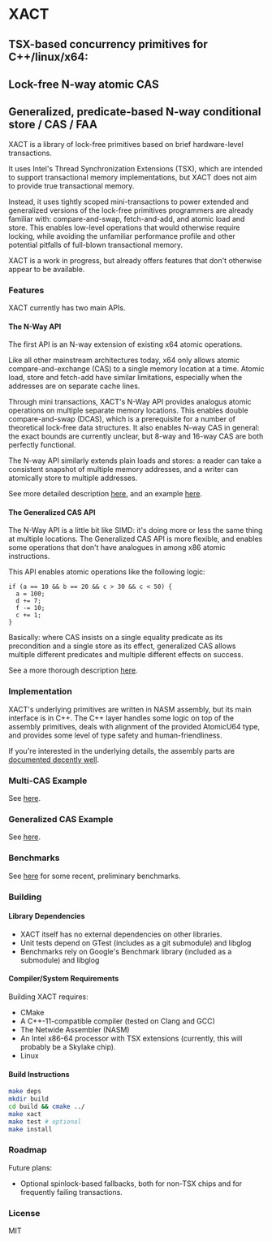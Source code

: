 # XACT

## TSX-based concurrency primitives for C++/linux/x64:
## Lock-free N-way atomic CAS
## Generalized, predicate-based N-way conditional store / CAS / FAA

XACT is a library of lock-free primitives based on brief hardware-level transactions.

It uses Intel's Thread Synchronization Extensions (TSX), which are intended to support transactional memory implementations, but XACT does not aim to provide true transactional memory.

Instead, it uses tightly scoped mini-transactions to power extended and generalized versions of the lock-free primitives programmers are already familiar with: compare-and-swap, fetch-and-add, and atomic load and store.  This enables low-level operations that would otherwise require locking, while avoiding the unfamiliar performance profile and other potential pitfalls of full-blown transactional memory.

XACT is a work in progress, but already offers features that don't otherwise appear to be available.


### Features
XACT currently has two main APIs.

#### The N-Way API
The first API is an N-way extension of existing x64 atomic operations.

Like all other mainstream architectures today, x64 only allows atomic compare-and-exchange (CAS) to a single memory location at a time.  Atomic load, store and fetch-add have similar limitations, especially when the addresses are on separate cache lines.

Through mini transactions, XACT's N-Way API provides analogus atomic operations on multiple separate memory locations.  This enables double compare-and-swap (DCAS), which is a prerequisite for a number of theoretical lock-free data structures.  It also enables N-way CAS in general: the exact bounds are currently unclear, but 8-way and 16-way CAS are both perfectly functional.

The N-way API similarly extends plain loads and stores: a reader can take a consistent snapshot of multiple memory addresses, and a writer can atomically store to multiple addresses.

See more detailed description [here](/docs/api/n_way.md), and an example [here](/examples/atomic_cas_reader_writer.cpp).

#### The Generalized CAS API
The N-Way API is a little bit like SIMD: it's doing more or less the same thing at multiple locations.  The Generalized CAS API is more flexible, and enables some operations that don't have analogues in among x86 atomic instructions.

This API enables atomic operations like the following logic: 
```
if (a == 10 && b == 20 && c > 30 && c < 50) {
  a = 100;
  d += 7;
  f -= 10;
  c += 1;
}
```
Basically: where CAS insists on a single equality predicate as its precondition and a single store as its effect, generalized CAS allows multiple different predicates and multiple different effects on success.

See a more thorough description [here](docs/api/generalized_cas.md).

### Implementation
XACT's underlying primitives are written in NASM assembly, but its main interface is in C++.
The C++ layer handles some logic on top of the assembly primitives, deals with alignment of the provided AtomicU64 type, and provides some level of type safety and human-friendliness.

If you're interested in the underlying details, the assembly parts are [documented decently well](https://github.com/scivey/xact/blob/master/src/xact_asm/atomic_u64_multi.asm#L258).


### Multi-CAS Example

See [here](/examples/atomic_cas_reader_writer.cpp).

### Generalized CAS Example

See [here](/examples/generalized_cas_single_thread.cpp).

### Benchmarks
See [here](docs/performance.md) for some recent, preliminary benchmarks.

### Building

#### Library Dependencies
* XACT itself has no external dependencies on other libraries.
* Unit tests depend on GTest (includes as a git submodule) and libglog
* Benchmarks rely on Google's Benchmark library (included as a submodule) and libglog

#### Compiler/System Requirements
Building XACT requires:
* CMake
* A C++-11-compatible compiler (tested on Clang and GCC)
* The Netwide Assembler (NASM)
* An Intel x86-64 processor with TSX extensions (currently, this will probably be a Skylake chip).
* Linux 

#### Build Instructions
```bash
make deps
mkdir build
cd build && cmake ../
make xact
make test # optional
make install
```

### Roadmap
Future plans:
* Optional spinlock-based fallbacks, both for non-TSX chips and for frequently failing transactions.

### License
MIT
